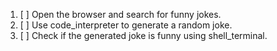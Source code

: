 1. [ ] Open the browser and search for funny jokes.
2. [ ] Use code_interpreter to generate a random joke.
3. [ ] Check if the generated joke is funny using shell_terminal.